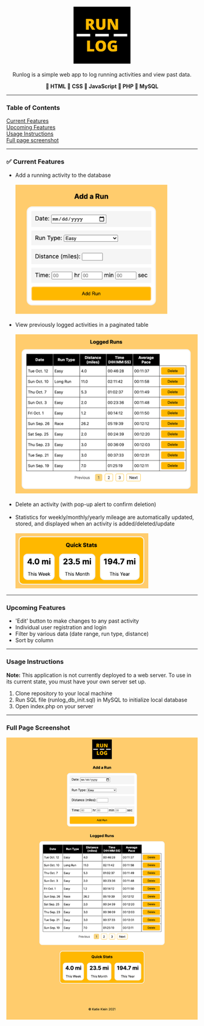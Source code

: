 <p align="center"><img src="readme_images/logo.png" alt="Runlog" width="150">
  <br><br>
  Runlog is a simple web app to log running activities and view past data.
</p>

<p align="center"><b> 🔸 HTML  🔸 CSS  🔸 JavaScript  🔸 PHP  🔸 MySQL</b></p>

<hr>

### Table of Contents
[Current Features](#current-features)<br>
[Upcoming Features](#upcoming-features)<br>
[Usage Instructions](#usage-instructions)<br>
[Full page screenshot](#full-page-screenshot)<br>

<hr>

<h3> ✅ Current Features</h3>
<ul>
  <li>Add a running activity to the database</li><br>
    <img src="readme_images/add_run_form.png" alt="Add a run form screenshot" width="400">
    <br><br>
  <li>View previously logged activities in a paginated table</li><br>
    <img src="readme_images/data_display.png" alt="Data table display screenshot" width="500">
    <br><br>
  <li>Delete an activity (with pop-up alert to confirm deletion)</li><br>
  <li>Statistics for weekly/monthly/yearly mileage are automatically updated, stored, and displayed when an activity is added/deleted/update</li><br>
    <img src="readme_images/quick_stats.png" alt="Quick stats screenshot" width="350">
</ul>
<hr>

### Upcoming Features
<ul>
  <li>'Edit' button to make changes to any past activity</li>
  <li>Individual user registration and login</li>
  <li>Filter by various data (date range, run type, distance)</li>
  <li>Sort by column</li>
</ul>

<hr>

### Usage Instructions
<p><b>Note:</b> This application is not currently deployed to a web server. To use in its current state, you must have your own server set up.</p>

<ol>
  <li>Clone repository to your local machine</li>
  <li>Run SQL file (runlog_db_init.sql) in MySQL to initialize local database</li>
  <li>Open index.php on your server</li>
 </ol>

<hr>

### Full Page Screenshot
<div align="center">
  <img src="readme_images/runlog_full_page.png" alt="Full page screenshot" width="800">
</div>

